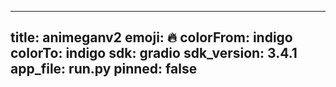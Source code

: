 
---
title: animeganv2 
emoji: 🔥
colorFrom: indigo
colorTo: indigo
sdk: gradio
sdk_version: 3.4.1
app_file: run.py
pinned: false
---
